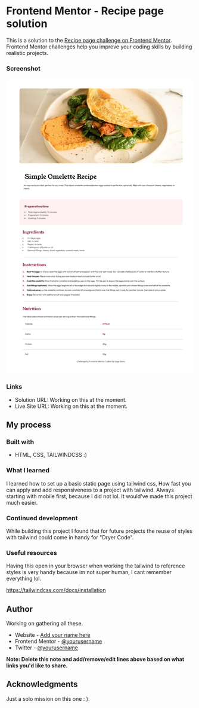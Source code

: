 # Frontend Mentor - Recipe page solution

This is a solution to the [Recipe page challenge on Frontend Mentor](https://www.frontendmentor.io/challenges/recipe-page-KiTsR8QQKm). Frontend Mentor challenges help you improve your coding skills by building realistic projects. 

### Screenshot

![](./screenshot.jpeg)


### Links

- Solution URL: Working on this at the moment.
- Live Site URL: Working on this at the moment.
## My process

### Built with

- HTML, CSS, TAILWINDCSS :)

### What I learned

I learned how to set up a basic static page using tailwind css, How fast you can apply and add responsiveness to a project with tailwind. 
Always starting with mobile first, because I did not lol. It would've made this project much easier.

### Continued development

While building this project I found that for future projects the reuse of styles with tailwind could come in handy for "Dryer Code".

### Useful resources

Having this open in your browser when working the tailwind to reference styles is very handy because im not super human, I cant remember everything lol.

https://tailwindcss.com/docs/installation

## Author

Working on gathering all these. 

- Website - [Add your name here](https://www.your-site.com)
- Frontend Mentor - [@yourusername](https://www.frontendmentor.io/profile/yourusername)
- Twitter - [@yourusername](https://www.twitter.com/yourusername)

**Note: Delete this note and add/remove/edit lines above based on what links you'd like to share.**

## Acknowledgments

Just a solo mission on this one : ). 
